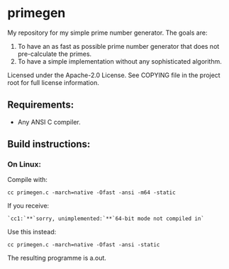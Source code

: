 # primegen

My repository for my simple prime number generator. The goals are:
1. To have an as fast as possible prime number generator that does not pre-calculate the primes.
2. To have a simple implementation without any sophisticated algorithm.

Licensed under the Apache-2.0 License. See COPYING file in the project root for full license information.

## Requirements:
- Any ANSI C compiler.

## Build instructions:
### On Linux:
Compile with:

    cc primegen.c -march=native -Ofast -ansi -m64 -static
    
If you receive:

    `cc1:`**`sorry, unimplemented:`**`64-bit mode not compiled in`

Use this instead:

    cc primegen.c -march=native -Ofast -ansi -static

The resulting programme is a.out.
